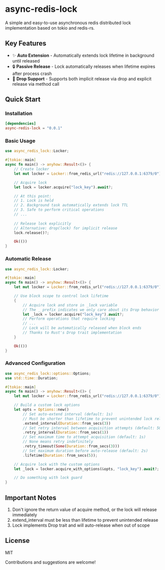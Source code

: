 # async-redis-lock

A simple and easy-to-use asynchronous redis distributed lock implementation based on tokio and redis-rs.

## Key Features

- ✨ **Auto Extension** - Automatically extends lock lifetime in background until released
- 🔒 **Passive Release** - Lock automatically releases when lifetime expires after process crash
- 🎯 **Drop Support** - Supports both implicit release via drop and explicit release via method call

## Quick Start

### Installation

```toml
[dependencies]
async-redis-lock = "0.0.1"
```

### Basic Usage

```rust
use async_redis_lock::Locker;

#[tokio::main]
async fn main() -> anyhow::Result<()> {
    // Create locker
    let mut locker = Locker::from_redis_url("redis://127.0.0.1:6379/0").await?;

    // Acquire lock
    let lock = locker.acquire("lock_key").await?;

    // At this point:
    // 1. Lock is held
    // 2. Background task automatically extends lock TTL
    // 3. Safe to perform critical operations
    // ...    
    
    // Release lock explicitly
    // Alternative: drop(lock) for implicit release
    lock.release()?;

    Ok(())
}
```

### Automatic Release

```rust
use async_redis_lock::Locker;

#[tokio::main]
async fn main() -> anyhow::Result<()> {
    let mut locker = Locker::from_redis_url("redis://127.0.0.1:6379/0").await?;

    // Use block scope to control lock lifetime
    {
        // Acquire lock and store in _lock variable
        // The _ prefix indicates we only care about its Drop behavior
        let _lock = locker.acquire("lock_key").await?;
        // Perform operations that require locking
        // ...
        // Lock will be automatically released when block ends
        // Thanks to Rust's Drop trait implementation
    }

    Ok(())
}
```

### Advanced Configuration

```rust
use async_redis_lock::options::Options;
use std::time::Duration;

#[tokio::main]
async fn main() -> anyhow::Result<()> {
    let mut locker = Locker::from_redis_url("redis://127.0.0.1:6379/0").await?;

    // Build a custom lock options
    let opts = Options::new()
        // Set auto-extend interval (default: 1s)
        // Must be shorter than lifetime to prevent unintended lock release
        .extend_interval(Duration::from_secs(3))
        // Set retry interval between acquisition attempts (default: 500ms)
        .retry_interval(Duration::from_secs(1))
        // Set maximum time to attempt acquisition (default: 1s)
        // None means retry indefinitely
        .retry_timeout(Some(Duration::from_secs(3)))
        // Set maximum duration before auto-release (default: 2s)
        .lifetime(Duration::from_secs(5));

    // Acquire lock with the custom options
    let _lock = locker.acquire_with_options(&opts, "lock_key").await?;

    // Do something with lock guard
}
```

## Important Notes

1. Don't ignore the return value of acquire method, or the lock will release immediately
2. extend_interval must be less than lifetime to prevent unintended release
3. Lock implements Drop trait and will auto-release when out of scope

## License

MIT

Contributions and suggestions are welcome!